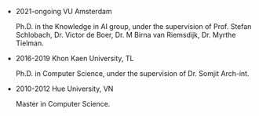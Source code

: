 - 2021-ongoing
  VU Amsterdam

  Ph.D. in the Knowledge in AI group, under the supervision of Prof. Stefan Schlobach, Dr. Victor de Boer, Dr. M Birna van Riemsdijk, Dr. Myrthe Tielman.

- 2016-2019
  Khon Kaen University, TL

  Ph.D. in Computer Science, under the supervision of Dr. Somjit Arch-int.

- 2010-2012
  Hue University, VN

  Master in Computer Science.


